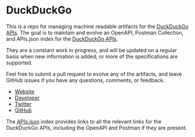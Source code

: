 # DuckDuckGoThis is a repo for managing machine readable artifacts for the [DuckDuckGo APIs](http://duckduckgo.com). The goal is to maintain and evolve an OpenAPI, Postman Collection, and APIs.json index for the [DuckDuckGo APIs](http://duckduckgo.com).They are a constant work in progress, and will be updated on a regular basis when new information is added, or more of the specifications are supported.Feel free to submit a pull request to evolve any of the artifacts, and leave GitHub issues if you have any questions, comments, or feedback.- [Website](http://duckduckgo.com)- [Developer](http://duckduckgo.com)- [Twitter](https://twitter.com/duckduckgo)- [GitHub](https://github.com/duckduckgo)The [APIs.json](https://github.com/api-evangelist/duckduckgo/blob/master/apis.json) index provides links to all the relevant links for the DuckDuckGo APIs, including the OpenAPI and Postman if they are present.
